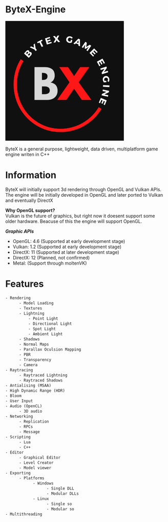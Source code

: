 # ByteX-Engine
<img src="ByteX_Logo.png" alt="logo" width="370"/>


ByteX is a general purpose, lightweight, data driven, multiplatform game engine writen in C++

# Information

ByteX will initially support 3d rendering through OpenGL and Vulkan APIs.
The engine will be initially developed in OpenGL and later ported to Vulkan and eventually DirectX

__Why OpenGL support?__\
Vulkan is the future of graphics, but right now it doesent support some older hardware. Beacuse of this the engine will
support OpenGL.

__*Graphic APIs*__
- OpenGL: 4.6 (Supported at early development stage)
- Vulkan: 1.2 (Supported at early development stage)
- DirectX: 11 (Supported at later development stage)
- DirectX: 12 (Planned, not confirmed)
- Metal: (Support through moltenVK)


# Features
```
- Rendering 
      - Model Loading
      - Textures
      - Lightning
          - Point Light
          - Directional Light
          - Spot Light
          - Ambient Light
      - Shadows
      - Normal Maps
      - Parallax Oculsion Mapping
      - PBR
      - Transparency
      - Camera  
- Raytracing 
      - Raytraced Lightning
      - Raytraced Shadows
- Antialising (MSAA)
- High Dynamic Range (HDR)
- Bloom
- User Input
- Audio (OpenCL)
      - 3D audio
- Networking
      - Replication
      - RPCs
      - Message
- Scripting
      - Lua
      - C++
- Editor
      - Graphical Editor
      - Level Creator
      - Model viewer
- Exporting
      - Platforms
            - Windows
                  - Single DLL
                  - Modular DLLs
            - Linux
                  - Single so
                  - Modular so
- Multithreading
```

 
  
